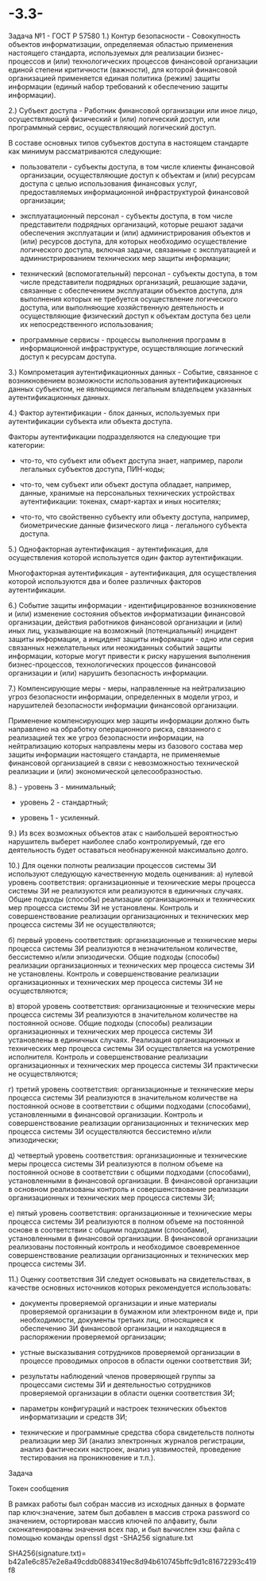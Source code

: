 # -3.3-

Задача №1 - ГОСТ Р 57580
1.) Контур безопасности - Совокупность объектов информатизации, определяемая областью применения настоящего стандарта, используемых для реализации бизнес-процессов и (или) технологических процессов финансовой организации единой степени критичности (важности), для которой финансовой организацией применяется единая политика (режим) защиты информации (единый набор требований к обеспечению защиты информации).

2.) Cубъект доступа - Работник финансовой организации или иное лицо, осуществляющий физический и (или) логический доступ, или программный сервис, осуществляющий логический доступ.

 В составе основных типов субъектов доступа в настоящем стандарте как минимум рассматриваются следующие:

- пользователи - субъекты доступа, в том числе клиенты финансовой организации, осуществляющие доступ к объектам и (или) ресурсам доступа с целью использования финансовых услуг, предоставляемых информационной инфраструктурой финансовой организации;

- эксплуатационный персонал - субъекты доступа, в том числе представители подрядных организаций, которые решают задачи обеспечения эксплуатации и (или) администрирования объектов и (или) ресурсов доступа, для которых необходимо осуществление логического доступа, включая задачи, связанные с эксплуатацией и администрированием технических мер защиты информации;

- технический (вспомогательный) персонал - субъекты доступа, в том числе представители подрядных организаций, решающие задачи, связанные с обеспечением эксплуатации объектов доступа, для выполнения которых не требуется осуществление логического доступа, или выполняющие хозяйственную деятельность и осуществляющие физический доступ к объектам доступа без цели их непосредственного использования;

- программные сервисы - процессы выполнения программ в информационной инфраструктуре, осуществляющие логический доступ к ресурсам доступа.

3.) Компрометация аутентификационных данных - Событие, связанное с возникновением возможности использования аутентификационных данных субъектом, не являющимся легальным владельцем указанных аутентификационных данных.

4.) Фактор аутентификации - блок данных, используемых при аутентификации субъекта или объекта доступа.

Факторы аутентификации подразделяются на следующие три категории:


- что-то, что субъект или объект доступа знает, например, пароли легальных субъектов доступа, ПИН-коды;


- что-то, чем субъект или объект доступа обладает, например, данные, хранимые на персональных технических устройствах аутентификации: токенах, смарт-картах и иных носителях;


- что-то, что свойственно субъекту или объекту доступа, например, биометрические данные физического лица - легального субъекта доступа.

5.) Однофакторная аутентификация - аутентификация, для осуществления которой используется один фактор аутентификации.

 Многофакторная аутентификация - аутентификация, для осуществления которой используются два и более различных факторов аутентификации.
 
 6.) Событие защиты информации - идентифицированное возникновение и (или) изменение состояния объектов информатизации финансовой организации, действия работников финансовой организации и (или) иных лиц, указывающие на возможный (потенциальный) инцидент защиты информации, а инцидент защиты информации - одно или серия связанных нежелательных или неожиданных событий защиты информации, которые могут привести к риску нарушения выполнения бизнес-процессов, технологических процессов финансовой организации и (или) нарушить безопасность информации.
 
 7.) Компенсирующие меры - меры, направленные на нейтрализацию угроз безопасности информации, определенных в модели угроз, и нарушителей безопасности информации финансовой организации.
 
 Применение компенсирующих мер защиты информации должно быть направлено на обработку операционного риска, связанного с реализацией тех же угроз безопасности информации, на нейтрализацию которых направлены меры из базового состава мер защиты информации настоящего стандарта, не применяемые финансовой организацией в связи с невозможностью технической реализации и (или) экономической целесообразностью.
 
 8.) - уровень 3 - минимальный;


- уровень 2 - стандартный;


- уровень 1 - усиленный.

9.) Из всех возможных объектов атак с наибольшей вероятностью нарушитель выберет наиболее слабо контролируемый, где его деятельность будет оставаться необнаруженной максимально долго.

10.) Для оценки полноты реализации процессов системы ЗИ используют следующую качественную модель оценивания:
а) нулевой уровень соответствия: организационные и технические меры процесса системы ЗИ 
не реализуются или реализуются в единичных случаях. Общие подходы (способы) реализации организационных и технических мер процесса системы ЗИ не установлены. Контроль и совершенствование реализации организационных и технических мер процесса системы ЗИ не осуществляются;

б) первый уровень соответствия: организационные и технические меры процесса системы ЗИ 
реализуются в незначительном количестве, бессистемно и/или эпизодически. Общие подходы (способы) реализации организационных и технических мер процесса системы ЗИ не установлены. Контроль и совершенствование реализации организационных и технических мер процесса системы ЗИ не осуществляются;

в) второй уровень соответствия: организационные и технические меры процесса системы ЗИ 
реализуются в значительном количестве на постоянной основе. Общие подходы (способы) реализации 
организационных и технических мер процесса системы ЗИ установлены в единичных случаях. Реализация организационных и технических мер процесса системы ЗИ осуществляется на усмотрение исполнителя. Контроль и совершенствование реализации организационных и технических мер процесса 
системы ЗИ практически не осуществляются;

г) третий уровень соответствия: организационные и технические меры процесса системы ЗИ
реализуются в значительном количестве на постоянной основе в соответствии с общими подходами 
(способами), установленными в финансовой организации. Контроль и совершенствование реализации 
организационных и технических мер процесса системы ЗИ осуществляются бессистемно и/или эпизодически;

д) четвертый уровень соответствия: организационные и технические меры процесса системы 
ЗИ реализуются в полном объеме на постоянной основе в соответствии с общими подходами (способами), установленными в финансовой организации. В финансовой организации в основном реализованы 
контроль и совершенствование реализации организационных и технических мер процесса системы ЗИ;

е) пятый уровень соответствия: организационные и технические меры процесса системы ЗИ
реализуются в полном объеме на постоянной основе в соответствии с общими подходами (способами), 
установленными в финансовой организации. В финансовой организации реализованы постоянный контроль и необходимое своевременное совершенствование реализации организационных и технических мер процесса системы ЗИ.

11.) Оценку соответствия ЗИ следует основывать на свидетельствах, в качестве основных источников которых рекомендуется использовать:

- документы проверяемой организации и иные материалы проверяемой организации в бумажном 
или электронном виде и, при необходимости, документы третьих лиц, относящиеся к обеспечению ЗИ 
финансовой организации и находящиеся в распоряжении проверяемой организации;

- устные высказывания сотрудников проверяемой организации в процессе проводимых опросов в 
области оценки соответствия ЗИ;

- результаты наблюдений членов проверяющей группы за процессами системы ЗИ и деятельностью сотрудников проверяемой организации в области оценки соответствия ЗИ;

- параметры конфигураций и настроек технических объектов информатизации и средств ЗИ;

- технические и программные средства сбора свидетельств полноты реализации мер ЗИ (анализ 
электронных журналов регистрации, анализ фактических настроек, анализ уязвимостей, проведение 
тестирования на проникновение и т.п.).

Задача

Токен сообщения

В рамках работы был собран массив из исходных данных в формате пар ключ:значение, затем был добавлен в массив строка password со значением, остортирован массив ключей по алфавиту, были сконкатенированы значения всех пар, и был вычислен хэш файла с помощью команды 
openssl dgst -SHA256 signature.txt

SHA256(signature.txt)= b42a1e6c857e2e8a49cddb0883419ec8d94b610745bffc9d1c81672293c419f8



